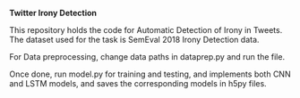 __Twitter Irony Detection__

This repository holds the code for Automatic Detection of Irony in Tweets.
The dataset used for the task is SemEval 2018 Irony Detection data.

For Data preprocessing, change data paths in dataprep.py and run the file.

Once done, run model.py for training and testing, and implements both CNN and LSTM models, and saves the corresponding models in h5py files.
